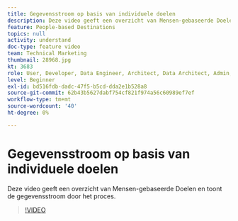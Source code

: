 ```yaml
---
title: Gegevensstroom op basis van individuele doelen
description: Deze video geeft een overzicht van Mensen-gebaseerde Doelen en toont de gegevensstroom door het proces.
feature: People-based Destinations
topics: null
activity: understand
doc-type: feature video
team: Technical Marketing
thumbnail: 28968.jpg
kt: 3683
role: User, Developer, Data Engineer, Architect, Data Architect, Admin, Leader
level: Beginner
exl-id: bd516fdb-dadc-47f5-b5cd-dda2e1b528a8
source-git-commit: 62b43b5627dabf754cf821f974a56c60989ef7ef
workflow-type: tm+mt
source-wordcount: '40'
ht-degree: 0%

---
```


# Gegevensstroom op basis van individuele doelen

Deze video geeft een overzicht van Mensen-gebaseerde Doelen en toont de gegevensstroom door het proces.

>[!VIDEO](https://video.tv.adobe.com/v/28968/?quality=12)
